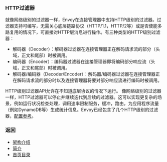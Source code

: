 ### HTTP过滤器

就像网络级别的过滤器一样，Envoy在连接管理器中支持HTTP级别的过滤器。过滤器支持可编写，无需关心底层链路协议（HTTP/1.1，HTTP/2等）或是否使能多路复用的情况下，可直接对HTTP层消息进行操作。有三种类型的HTTP级别过滤器：

- 解码器（Decoder）：解码器过滤器在连接管理器正在解码请求流的部分（头域，正文和尾部）时被调用。
- 编码器（Encoder）：编码器过滤器在连接管理器即将编码部分响应流（头域，正文和尾部）时被调用。
- 解码器/编码器（Decoder/Encoder）：解码器/编码器过滤器在连接管理器正在解码请求流的部分时以及连接管理器将要对部分响应流进行编码时被调用。</br>

HTTP级别过滤器API允许在不知道底层协议的情况下运行。 像网络级别的过滤器一样，HTTP过滤器可以停止并继续迭代到后续的过滤器。这可以实现更复杂的场景，例如运行状况检查处理，调用速率限制服务，缓冲，路由，为应用程序流量（例如DynamoDB等）生成统计信息。Envoy已经包含了几个HTTP级别的过滤器，[配置参考](../../Configurationreference/HTTPfilters.md)。

### 返回
- [架构介绍](../Architectureoverview.md)
- [简介](../../Introduction.md)
- [首页目录](../../README.md)
